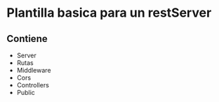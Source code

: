  # Plantilla basica para un restServer 

 ## Contiene
 - Server
 - Rutas
 - Middleware
 - Cors
 - Controllers
 - Public


